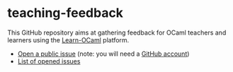 # teaching-feedback

This GitHub repository aims at gathering feedback for OCaml teachers
and learners using the
[Learn-OCaml](https://github.com/ocaml-sf/learn-ocaml) platform.

* [Open a public issue](https://github.com/learn-ocaml-community/teaching-feedback/issues/new/choose) (note: you will need a [GitHub account](https://github.com/join))
* [List of opened issues](https://github.com/learn-ocaml-community/teaching-feedback/issues)

